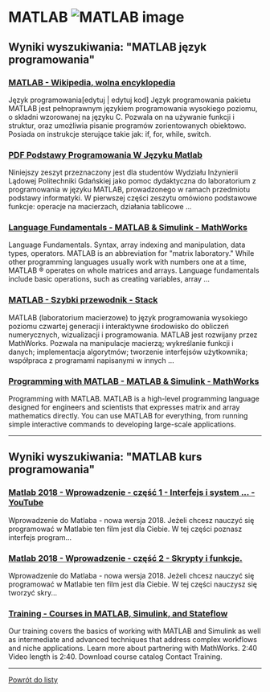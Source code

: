 # MATLAB ![MATLAB image](https://www.tiobe.com/wp-content/themes/tiobe/tiobe-index/images/MATLAB.png)

## Wyniki wyszukiwania: "MATLAB język programowania" 

### [MATLAB - Wikipedia, wolna encyklopedia](https://pl.wikipedia.org/wiki/MATLAB) 

 Język programowania[edytuj | edytuj kod] Język programowania pakietu MATLAB jest pełnoprawnym językiem programowania wysokiego poziomu, o składni wzorowanej na języku C. Pozwala on na używanie funkcji i struktur, oraz umożliwia pisanie programów zorientowanych obiektowo. Posiada on instrukcje sterujące takie jak: if, for, while, switch.




### [PDF Podstawy Programowania W Języku Matlab](http://ftj.agh.edu.pl/~stegowski/rozne/m_skrypcik.pdf) 

 Niniejszy zeszyt przeznaczony jest dla studentów Wydziału Inżynierii Lądowej Politechniki Gdańskiej jako pomoc dydaktyczna do laboratorium z programowania w języku MATLAB, prowadzonego w ramach przedmiotu podstawy informatyki. W pierwszej części zeszytu omówiono podstawowe funkcje: operacje na macierzach, działania tablicowe ...




### [Language Fundamentals - MATLAB & Simulink - MathWorks](https://www.mathworks.com/help/matlab/language-fundamentals.html) 

 Language Fundamentals. Syntax, array indexing and manipulation, data types, operators. MATLAB is an abbreviation for "matrix laboratory." While other programming languages usually work with numbers one at a time, MATLAB ® operates on whole matrices and arrays. Language fundamentals include basic operations, such as creating variables, array ...




### [MATLAB - Szybki przewodnik - Stack](https://isolution.pro/pl/t/matlab/matlab-quick-guide/matlab-szybki-przewodnik) 

 MATLAB (laboratorium macierzowe) to język programowania wysokiego poziomu czwartej generacji i interaktywne środowisko do obliczeń numerycznych, wizualizacji i programowania. MATLAB jest rozwijany przez MathWorks. Pozwala na manipulacje macierzą; wykreślanie funkcji i danych; implementacja algorytmów; tworzenie interfejsów użytkownika; współpraca z programami napisanymi w innych ...




### [Programming with MATLAB - MATLAB & Simulink - MathWorks](https://www.mathworks.com/products/matlab/programming-with-matlab.html) 

 Programming with MATLAB. MATLAB is a high-level programming language designed for engineers and scientists that expresses matrix and array mathematics directly. You can use MATLAB for everything, from running simple interactive commands to developing large-scale applications.






---

## Wyniki wyszukiwania: "MATLAB kurs programowania" 

### [Matlab 2018 - Wprowadzenie - część 1 - Interfejs i system ... - YouTube](https://www.youtube.com/watch?v=3EsJA4e_UXk) 

 Wprowadzenie do Matlaba - nowa wersja 2018. Jeżeli chcesz nauczyć się programować w Matlabie ten film jest dla Ciebie. W tej części poznasz interfejs program...




### [Matlab 2018 - Wprowadzenie - część 2 - Skrypty i funkcje.](https://www.youtube.com/watch?v=6PK2ZBuDqkA) 

 Wprowadzenie do Matlaba - nowa wersja 2018. Jeżeli chcesz nauczyć się programować w Matlabie ten film jest dla Ciebie. W tej części nauczysz się tworzyć skry...




### [Training - Courses in MATLAB, Simulink, and Stateflow](https://www.mathworks.com/learn/training.html) 

 Our training covers the basics of working with MATLAB and Simulink as well as intermediate and advanced techniques that address complex workflows and niche applications. Learn more about partnering with MathWorks. 2:40 Video length is 2:40. Download course catalog Contact Training.






---

 [Powrót do listy](../top20.md)